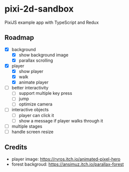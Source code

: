 # pixi-2d-sandbox

PixiJS example app with TypeScript and Redux

## Roadmap
- [x] background
  - [x] show background image
  - [x] parallax scrolling
- [x] player
  - [x] show player
  - [x] walk
  - [x] animate player
- [ ] better interactivity
  - [ ] support multiple key press
  - [ ] jump
  - [ ] optimize camera
- [ ] interactive objects
  - [ ] player can click it
  - [ ] show a message if player walks through it
- [ ] multiple stages
- [ ] handle screen resize

## Credits

- player image: https://rvros.itch.io/animated-pixel-hero
- forest backgroud: https://ansimuz.itch.io/parallax-forest
